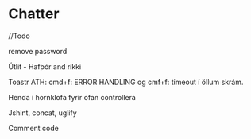# Chatter

//Todo
<p>remove password</p>
<p>Útlit - Hafþór and rikki</p>
<p>Toastr ATH: cmd+f: ERROR HANDLING og cmf+f: timeout í öllum skrám.</p>
<p>Henda í hornklofa fyrir ofan controllera</p>
<p>Jshint, concat, uglify</p>
<p>Comment code</p>
